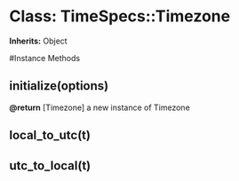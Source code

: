 # Class: TimeSpecs::Timezone
**Inherits:** Object
    




#Instance Methods
## initialize(options) [](#method-i-initialize)

**@return** [Timezone] a new instance of Timezone

## local_to_utc(t) [](#method-i-local_to_utc)

## utc_to_local(t) [](#method-i-utc_to_local)


